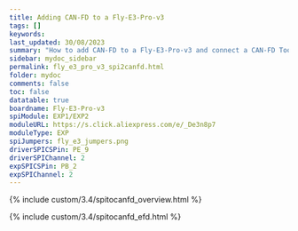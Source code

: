 ```yaml
---
title: Adding CAN-FD to a Fly-E3-Pro-v3
tags: []
keywords: 
last_updated: 30/08/2023
summary: "How to add CAN-FD to a Fly-E3-Pro-v3 and connect a CAN-FD Toolboard"
sidebar: mydoc_sidebar
permalink: fly_e3_pro_v3_spi2canfd.html
folder: mydoc
comments: false
toc: false
datatable: true
boardname: Fly-E3-Pro-v3
spiModule: EXP1/EXP2
moduleURL: https://s.click.aliexpress.com/e/_De3n8p7
moduleType: EXP
spiJumpers: fly_e3_jumpers.png
driverSPICSPin: PE_9
driverSPIChannel: 2
expSPICSPin: PB_2
expSPIChannel: 2
---
```


{% include custom/3.4/spitocanfd_overview.html %}

{% include custom/3.4/spitocanfd_efd.html %}
